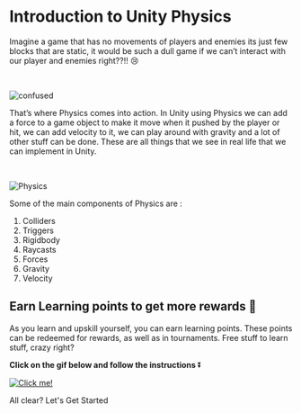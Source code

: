 # Introduction to Unity Physics

Imagine a game that has no movements of players and enemies its just few blocks that are static, it would be such a dull game if we can’t interact with our player and enemies right??!! 😢 

<br>

![confused](https://media.giphy.com/media/lkdH8FmImcGoylv3t3/giphy.gif)

That’s where Physics comes into action. In Unity using Physics we can add a force to a game object to make it move when it pushed by the player or hit, we can add velocity to it, we can play around with gravity and a lot of other stuff can be done. These are all things that we see in real life that we can implement in Unity.

<br>

![Physics](https://media.giphy.com/media/3o7WIDrb1l8bjVewZW/giphy.gif)

Some of the main components of Physics are :

1. Colliders
2. Triggers
3. Rigidbody
4. Raycasts
5. Forces
6. Gravity
7. Velocity

## Earn Learning points to get more rewards 🎁

As you learn and upskill yourself, you can earn learning points. These points can be redeemed for rewards, as well as in tournaments. Free stuff to learn stuff, crazy right?

**Click on the gif below and follow the instructions** ⏬

[![Click me!](https://media.giphy.com/media/zz1v8vjwQwTja/giphy.gif)](https://academy.outscal.com/welcome/build-in-public/assignments)



All clear? Let's Get Started
